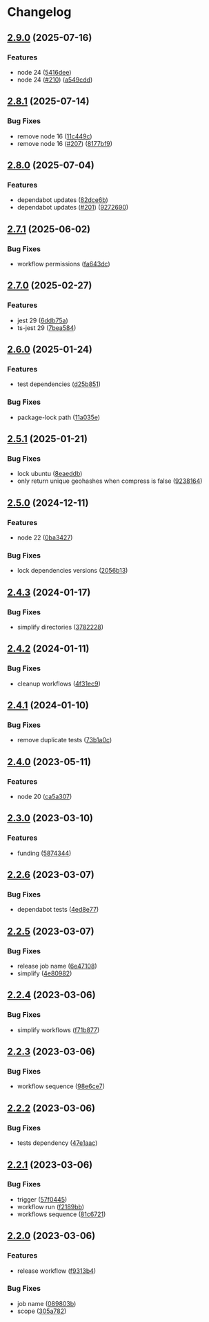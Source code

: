 # Changelog

## [2.9.0](https://github.com/filipecorrea/vicinityhash/compare/v2.8.1...v2.9.0) (2025-07-16)


### Features

* node 24 ([5416dee](https://github.com/filipecorrea/vicinityhash/commit/5416dee56920840fe9a27ddc432509ea45e255c9))
* node 24 ([#210](https://github.com/filipecorrea/vicinityhash/issues/210)) ([a549cdd](https://github.com/filipecorrea/vicinityhash/commit/a549cdd5fc50728ce2450796162bd9d8774596d0))

## [2.8.1](https://github.com/filipecorrea/vicinityhash/compare/v2.8.0...v2.8.1) (2025-07-14)


### Bug Fixes

* remove node 16 ([11c449c](https://github.com/filipecorrea/vicinityhash/commit/11c449c8463f6369e58e50e1d0682698f9185ce7))
* remove node 16 ([#207](https://github.com/filipecorrea/vicinityhash/issues/207)) ([8177bf9](https://github.com/filipecorrea/vicinityhash/commit/8177bf95574c60f18038393de2e61d24a9fa0989))

## [2.8.0](https://github.com/filipecorrea/vicinityhash/compare/v2.7.1...v2.8.0) (2025-07-04)


### Features

* dependabot updates ([82dce6b](https://github.com/filipecorrea/vicinityhash/commit/82dce6b73f65f3b2ce7b61ac6b765b7a97c55556))
* dependabot updates ([#201](https://github.com/filipecorrea/vicinityhash/issues/201)) ([9272690](https://github.com/filipecorrea/vicinityhash/commit/9272690916351093528538a3784d1d8782a14a7f))

## [2.7.1](https://github.com/filipecorrea/vicinityhash/compare/v2.7.0...v2.7.1) (2025-06-02)


### Bug Fixes

* workflow permissions ([fa643dc](https://github.com/filipecorrea/vicinityhash/commit/fa643dcde8f411e0dca805de2f1d8310097de565))

## [2.7.0](https://github.com/filipecorrea/vicinityhash/compare/v2.6.0...v2.7.0) (2025-02-27)


### Features

* jest 29 ([6ddb75a](https://github.com/filipecorrea/vicinityhash/commit/6ddb75a1fd64524447df80e7a873fed4e8c89b66))
* ts-jest 29 ([7bea584](https://github.com/filipecorrea/vicinityhash/commit/7bea584ca18dadb2b09a89c37978578e4ce0225a))

## [2.6.0](https://github.com/filipecorrea/vicinityhash/compare/v2.5.1...v2.6.0) (2025-01-24)


### Features

* test dependencies ([d25b851](https://github.com/filipecorrea/vicinityhash/commit/d25b8514eb9cb5eb56285e83092fbddf34168406))


### Bug Fixes

* package-lock path ([11a035e](https://github.com/filipecorrea/vicinityhash/commit/11a035e082d7aff5b9533b3a32b01f77157919a0))

## [2.5.1](https://github.com/filipecorrea/vicinityhash/compare/v2.5.0...v2.5.1) (2025-01-21)


### Bug Fixes

* lock ubuntu ([8eaeddb](https://github.com/filipecorrea/vicinityhash/commit/8eaeddbed76f48d47531076dc9910711b6f7c751))
* only return unique geohashes when compress is false ([9238164](https://github.com/filipecorrea/vicinityhash/commit/92381645245523f034336d4a0bac80d7229705d8))

## [2.5.0](https://github.com/filipecorrea/vicinityhash/compare/v2.4.3...v2.5.0) (2024-12-11)


### Features

* node 22 ([0ba3427](https://github.com/filipecorrea/vicinityhash/commit/0ba3427c80782e0df531b3bcd7d65b0b9eafdea2))


### Bug Fixes

* lock dependencies versions ([2056b13](https://github.com/filipecorrea/vicinityhash/commit/2056b13b27a59a460960cc3d6ab2f663e02af8c1))

## [2.4.3](https://github.com/filipecorrea/vicinityhash/compare/v2.4.2...v2.4.3) (2024-01-17)


### Bug Fixes

* simplify directories ([3782228](https://github.com/filipecorrea/vicinityhash/commit/3782228f4d44a65c40242f745345c47d1abd5b0f))

## [2.4.2](https://github.com/filipecorrea/vicinityhash/compare/v2.4.1...v2.4.2) (2024-01-11)


### Bug Fixes

* cleanup workflows ([4f31ec9](https://github.com/filipecorrea/vicinityhash/commit/4f31ec9419e9b77645f782d99857a0fc1dbb4319))

## [2.4.1](https://github.com/filipecorrea/vicinityhash/compare/v2.4.0...v2.4.1) (2024-01-10)


### Bug Fixes

* remove duplicate tests ([73b1a0c](https://github.com/filipecorrea/vicinityhash/commit/73b1a0c5f6c9c592d4be35280b2ed184acad727b))

## [2.4.0](https://github.com/filipecorrea/vicinityhash/compare/v2.3.0...v2.4.0) (2023-05-11)


### Features

* node 20 ([ca5a307](https://github.com/filipecorrea/vicinityhash/commit/ca5a3078e9748afe9a1ca27f6000a0afb29cafed))

## [2.3.0](https://github.com/filipecorrea/vicinityhash/compare/v2.2.6...v2.3.0) (2023-03-10)


### Features

* funding ([5874344](https://github.com/filipecorrea/vicinityhash/commit/587434476bd5954e05ce4aae05be15b04131c167))

## [2.2.6](https://github.com/filipecorrea/vicinityhash/compare/v2.2.5...v2.2.6) (2023-03-07)


### Bug Fixes

* dependabot tests ([4ed8e77](https://github.com/filipecorrea/vicinityhash/commit/4ed8e779ef604c4f7ff04dc0ce665441e30fde6e))

## [2.2.5](https://github.com/filipecorrea/vicinityhash/compare/v2.2.4...v2.2.5) (2023-03-07)


### Bug Fixes

* release job name ([6e47108](https://github.com/filipecorrea/vicinityhash/commit/6e4710883618b027a3a1ae4e85fc9aa3cbdd039a))
* simplify ([4e80982](https://github.com/filipecorrea/vicinityhash/commit/4e809822c0d4dcb8e63fe815e1228b05942a6d0b))

## [2.2.4](https://github.com/filipecorrea/vicinityhash/compare/v2.2.3...v2.2.4) (2023-03-06)


### Bug Fixes

* simplify workflows ([f71b877](https://github.com/filipecorrea/vicinityhash/commit/f71b87743e5a3a1fd67046334e8162d563f9a03f))

## [2.2.3](https://github.com/filipecorrea/vicinityhash/compare/v2.2.2...v2.2.3) (2023-03-06)


### Bug Fixes

* workflow sequence ([98e6ce7](https://github.com/filipecorrea/vicinityhash/commit/98e6ce77cec3091d153e75c0bbbc74140395f25e))

## [2.2.2](https://github.com/filipecorrea/vicinityhash/compare/v2.2.1...v2.2.2) (2023-03-06)


### Bug Fixes

* tests dependency ([47e1aac](https://github.com/filipecorrea/vicinityhash/commit/47e1aac9e4a2fd8aa5fb73ee586e9ea65e9822ff))

## [2.2.1](https://github.com/filipecorrea/vicinityhash/compare/v2.2.0...v2.2.1) (2023-03-06)


### Bug Fixes

* trigger ([57f0445](https://github.com/filipecorrea/vicinityhash/commit/57f0445ff14a87a2da9479b2738e1e09ca822e2b))
* workflow run ([f2189bb](https://github.com/filipecorrea/vicinityhash/commit/f2189bbb075e798c6dc7c740f5685c97b184c13a))
* workflows sequence ([81c6721](https://github.com/filipecorrea/vicinityhash/commit/81c6721bdabab0ad228e9272e23977b389c7d44b))

## [2.2.0](https://github.com/filipecorrea/vicinityhash/compare/v2.1.2...v2.2.0) (2023-03-06)


### Features

* release workflow ([f9313b4](https://github.com/filipecorrea/vicinityhash/commit/f9313b440891df061ee563da9545d68c5721487a))


### Bug Fixes

* job name ([089803b](https://github.com/filipecorrea/vicinityhash/commit/089803b9d6932c7ab9fc9b25f2191d893eeff58c))
* scope ([305a782](https://github.com/filipecorrea/vicinityhash/commit/305a782deaa7bc504f69f2ff60569ae1efcce2a1))
